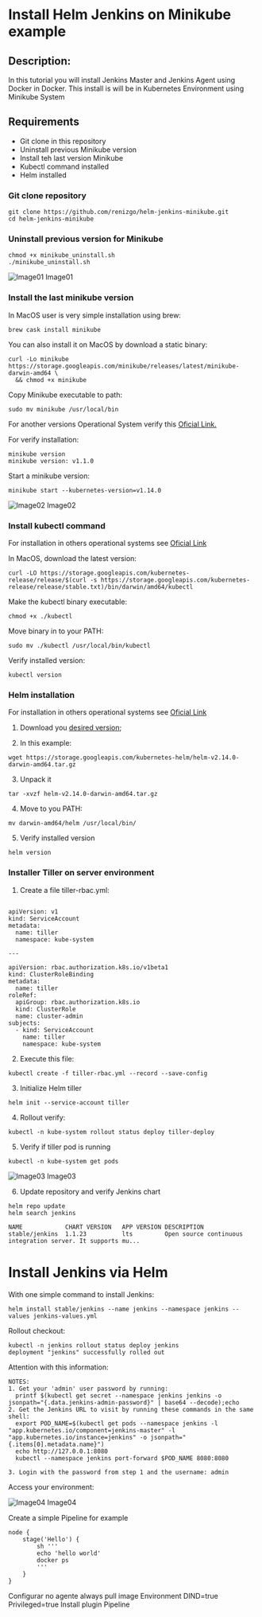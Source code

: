 # Install Helm Jenkins on Minikube example

## Description:

In this tutorial you will install Jenkins Master and Jenkins Agent using Docker in Docker.
This install is will be in Kubernetes Environment using Minikube System

## Requirements

* Git clone in this repository
* Uninstall previous Minikube version
* Install teh last version Minikube 
* Kubectl command installed
* Helm installed

### Git clone repository

```
git clone https://github.com/renizgo/helm-jenkins-minikube.git
cd helm-jenkins-minikube
```

### Uninstall previous version for Minikube

```
chmod +x minikube_uninstall.sh
./minikube_uninstall.sh
```
![Image01](https://raw.githubusercontent.com/renizgo/helm-jenkins-minikube/master/images/image01.png)
Image01

### Install the last minikube version

In MacOS user is very simple installation using brew:

```
brew cask install minikube
```

You can also install it on MacOS by download a static binary:

```
curl -Lo minikube https://storage.googleapis.com/minikube/releases/latest/minikube-darwin-amd64 \
  && chmod +x minikube
```

Copy Minikube executable to path:

```
sudo mv minikube /usr/local/bin
```

For another versions Operational System verify this [Oficial Link.](https://kubernetes.io/docs/tasks/tools/install-minikube/)

For verify installation:

```
minikube version
minikube version: v1.1.0
```

Start a minikube version:

```
minikube start --kubernetes-version=v1.14.0
```

![Image02](https://raw.githubusercontent.com/renizgo/helm-jenkins-minikube/master/images/image02.png)
Image02

### Install kubectl command

For installation in others operational systems see [Oficial Link](https://kubernetes.io/docs/tasks/tools/install-kubectl/)

In MacOS, download the latest version:

```
curl -LO https://storage.googleapis.com/kubernetes-release/release/$(curl -s https://storage.googleapis.com/kubernetes-release/release/stable.txt)/bin/darwin/amd64/kubectl
```

Make the kubectl binary executable:

```
chmod +x ./kubectl
```

Move binary in to your PATH:

```
sudo mv ./kubectl /usr/local/bin/kubectl
```

Verify installed version:

```
kubectl version
``` 

### Helm installation

For installation in others operational systems see [Oficial Link](https://helm.sh/docs/using_helm/#installing-helm)

1. Download you [desired version](https://github.com/helm/helm/releases);

2. In this example:
```
wget https://storage.googleapis.com/kubernetes-helm/helm-v2.14.0-darwin-amd64.tar.gz
```

3. Unpack it
```
tar -xvzf helm-v2.14.0-darwin-amd64.tar.gz
```

4. Move to you PATH:
```
mv darwin-amd64/helm /usr/local/bin/
```

5. Verify installed version
```
helm version
```

### Installer Tiller on server environment

1. Create a file tiller-rbac.yml:
```

apiVersion: v1
kind: ServiceAccount
metadata:
  name: tiller
  namespace: kube-system

---

apiVersion: rbac.authorization.k8s.io/v1beta1
kind: ClusterRoleBinding
metadata:
  name: tiller
roleRef:
  apiGroup: rbac.authorization.k8s.io
  kind: ClusterRole
  name: cluster-admin
subjects:
  - kind: ServiceAccount
    name: tiller
    namespace: kube-system
```

2. Execute this file:
```
kubectl create -f tiller-rbac.yml --record --save-config
```

3. Initialize Helm tiller
```
helm init --service-account tiller
```

4. Rollout verify:
```
kubectl -n kube-system rollout status deploy tiller-deploy
```

5. Verify if tiller pod is running
```
kubectl -n kube-system get pods
```

![Image03](https://raw.githubusercontent.com/renizgo/helm-jenkins-minikube/master/images/image03.png)
Image03

6. Update repository and verify Jenkins chart
```
helm repo update
helm search jenkins
```

```
NAME          	CHART VERSION	APP VERSION	DESCRIPTION
stable/jenkins	1.1.23       	lts        	Open source continuous integration server. It supports mu...
```

# Install Jenkins via Helm

With one simple command to install Jenkins:
```
helm install stable/jenkins --name jenkins --namespace jenkins --values jenkins-values.yml
```

Rollout checkout:
```
kubectl -n jenkins rollout status deploy jenkins
deployment "jenkins" successfully rolled out
```

Attention with this information:
```
NOTES:
1. Get your 'admin' user password by running:
  printf $(kubectl get secret --namespace jenkins jenkins -o jsonpath="{.data.jenkins-admin-password}" | base64 --decode);echo
2. Get the Jenkins URL to visit by running these commands in the same shell:
  export POD_NAME=$(kubectl get pods --namespace jenkins -l "app.kubernetes.io/component=jenkins-master" -l "app.kubernetes.io/instance=jenkins" -o jsonpath="{.items[0].metadata.name}")
  echo http://127.0.0.1:8080
  kubectl --namespace jenkins port-forward $POD_NAME 8080:8080

3. Login with the password from step 1 and the username: admin
```

Access your environment:

![Image04](https://raw.githubusercontent.com/renizgo/helm-jenkins-minikube/master/images/image04.png)
Image04

Create a simple Pipeline for example

```
node {
    stage('Hello') {
        sh '''
        echo 'hello world'
        docker ps
        '''
    }    
}
```

Configurar no agente
always pull image
Environment DIND=true
Privileged=true
Install plugin Pipeline

